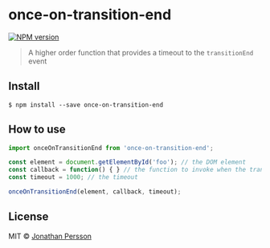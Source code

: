 # once-on-transition-end

[![NPM version][npm-image]][npm-url]

> A higher order function that provides a timeout to the `transitionEnd` event


## Install

```
$ npm install --save once-on-transition-end
```


## How to use

```javascript
import onceOnTransitionEnd from 'once-on-transition-end';

const element = document.getElementById('foo'); // the DOM element
const callback = function() { } // the function to invoke when the transition is done or after the timeout, whatever happens first
const timeout = 1000; // the timeout

onceOnTransitionEnd(element, callback, timeout);
```


## License

MIT © [Jonathan Persson](https://github.com/jonathanp)

[npm-url]: https://npmjs.org/package/once-on-transition-end
[npm-image]: https://badge.fury.io/js/once-on-transition-end.svg